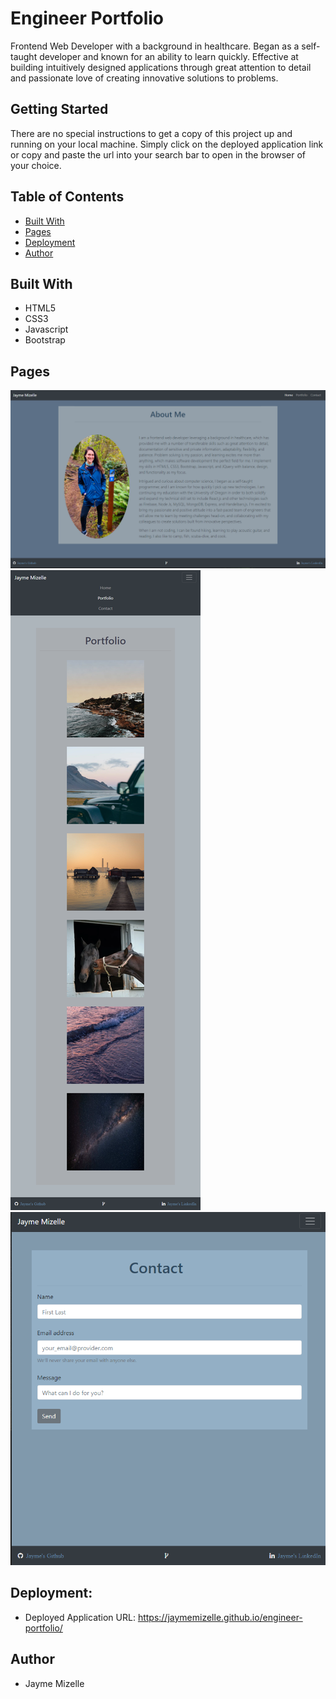 # Engineer Portfolio


Frontend Web Developer with a background in healthcare. Began as a self-taught developer and known for an ability to learn quickly. Effective at building intuitively designed applications through great attention to detail and passionate love of creating innovative solutions to problems.

## Getting Started
There are no special instructions to get a copy of this project up and running on your local machine. Simply click on the deployed application link or copy and paste the url into your search bar to open in the browser of your choice. 

## Table of Contents
* [Built With](#built-with)
* [Pages](#pages)
* [Deployment](#deployment)
* [Author](#author)

## Built With
* HTML5
* CSS3
* Javascript
* Bootstrap

## Pages

![alternative text](./assets/images/about_me.png "Home Page")
![alternative text](./assets/images/portfolio.png "Portfolio Page")
![alternative text](./assets/images/contact.png "Contact Page")


## Deployment:

* Deployed Application URL: https://jaymemizelle.github.io/engineer-portfolio/

## Author
* Jayme Mizelle
